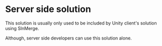 Server side solution
=============

This solution is usually only used to be included by Unity client's solution using SlnMerge.

Although, server side developers can use this solution alone.